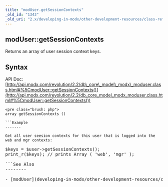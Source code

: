 ```yaml
---
title: "modUser.getSessionContexts"
_old_id: "1343"
_old_uri: "2.x/developing-in-modx/other-development-resources/class-reference/moduser/moduser.getsessioncontexts"
---
```


modUser::getSessionContexts
---------------------------

Returns an array of user session context keys.

Syntax
------

API Doc: [http://api.modx.com/revolution/2.2/db\_core\_model\_modx\_moduser.class.html#%5CmodUser::getSessionContexts()](http://api.modx.com/revolution/2.2/db_core_model_modx_moduser.class.html#%5CmodUser::getSessionContexts())

```
<pre class="brush: php">
array getSessionContexts ()

```Example
-------

Get all user seesion contexts for this user that is logged into the web and mgr contexts:

```
<pre class="brush: php">
$keys = $user->getSessionContexts();
print_r($keys); // prints Array ( 'web', 'mgr' );

```See Also
--------

- [modUser](developing-in-modx/other-development-resources/class-reference/moduser "modUser")